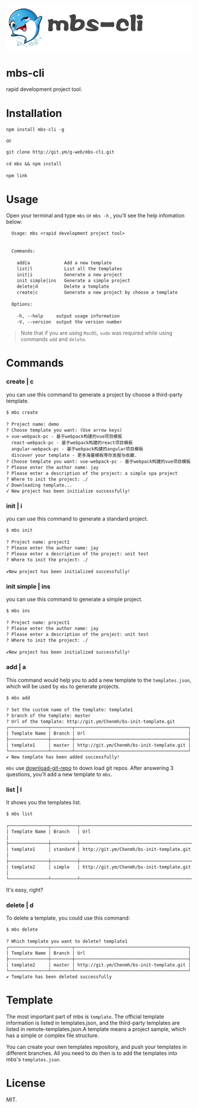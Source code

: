 ![Scion Logo](./logo.png)





# mbs-cli

rapid development project tool.



# Installation

```
npm install mbs-cli -g
```
or
```
git clone http://git.ym/g-web/mbs-cli.git

cd mbs && npm install

npm link
```

# Usage
Open your terminal and type `mbs` or `mbs -h` , you'll see the help infomation below:
```
  Usage: mbs <rapid development project tool>


  Commands:

    add|a             Add a new template
    list|l            List all the templates
    init|i            Generate a new project
    init simple|ins   Generate a simple project
    delete|d          Delete a template
    create|c          Generate a new project by choose a template
  
  Options:

    -h, --help     output usage information
    -V, --version  output the version number
```

> Note that if you are using `MacOS`, `sudo` was required while using commands `add` and `delete`.



# Commands

### create | c

you can use this command to generate a  project by  choose a third-party template.

```
$ mbs create

? Project name: demo
? Choose template you want: (Use arrow keys)
> vue-webpack-pc - 基于webpack构建的vue项目模板
  react-webpack-pc - 基于webpack构建的react项目模板
  angular-webpack-pc - 基于webpack构建的angular项目模板
  discover your template - 更多海量模板等你发掘与收藏.
? Choose template you want: vue-webpack-pc - 基于webpack构建的vue项目模板
? Please enter the author name: jay
? Please enter a description of the project: a simple spa project
? Where to init the project: ./
√ Downloading template...
√ New project has been initialize successfully!
```



### init | i

you can use this command to generate a standard project.
```
$ mbs init

? Project name: project1
? Please enter the author name: jay
? Please enter a description of the project: unit test
? Where to init the project: ./

✔New project has been initialized successfully!
```



### init simple | ins

you can use this command to generate a simple project.

```
$ mbs ins

? Project name: project1
? Please enter the author name: jay
? Please enter a description of the project: unit test
? Where to init the project: ./

✔New project has been initialized successfully!
```



### add | a

This command would help you to add a new template to the `templates.json`, which will be used by `mbs` to generate projects.

```
$ mbs add

? Set the custom name of the template: template1
? branch of the template: master
? Url of the template: http://git.ym/Chenmh/bs-init-template.git
┌───────────────┬────────┬───────────────────────────────────────────┐
│ Template Name │ Branch │ Url                                       │
├───────────────┼────────┼───────────────────────────────────────────┤
│ template1     │ master │ http://git.ym/Chenmh/bs-init-template.git │
└───────────────┴────────┴───────────────────────────────────────────┘
✔ New template has been added successfully!
```

`mbs` use [download-git-repo](https://github.com/flipxfx/download-git-repo) to down load git repos. After answering 3 questions, you'll add a new template to `mbs`.



### list | l

It shows you the templates list.

```
$ mbs list

┌───────────────┬──────────┬───────────────────────────────────────────┐
│ Template Name │ Branch   │ Url                                       │
├───────────────┼──────────┼───────────────────────────────────────────┤
│ template1     │ standard │ http://git.ym/Chenmh/bs-init-template.git │
├───────────────┼──────────┼───────────────────────────────────────────┤
│ template2     │ simple   │ http://git.ym/Chenmh/bs-init-template.git │
└───────────────┴──────────┴───────────────────────────────────────────┘
```

It's easy, right?

### delete | d
To delete a template, you could use this command:
```
$ mbs delete

? Which template you want to delete? template1 
┌───────────────┬────────┬───────────────────────────────────────────┐
│ Template Name │ Branch │ Url                                       │
├───────────────┼────────┼───────────────────────────────────────────┤
│ template2     │ master │ http://git.ym/Chenmh/bs-init-template.git │
└───────────────┴────────┴───────────────────────────────────────────┘
✔ Template has been deleted successfully
```

# Template
The most important part of mbs is `template`. The official template information is listed in templates.json, and the third-party templates are listed in remote-templates.json.A template means a project sample, which has a simple or complex file structure.

You can create your own templates repository, and push your templates in different branches. All you need to do then is to add the templates into mbs's `templates.json`.

# License
MIT.









